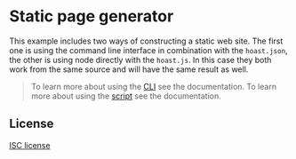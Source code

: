 # Static page generator

This example includes two ways of constructing a static web site. The first one is using the command line interface in combination with the `hoast.json`, the other is using node directly with the `hoast.js`. In this case they both work from the same source and will have the same result as well.

> To learn more about using the [CLI](https://github.com/hoast/hoast#command-line-interface) see the documentation.
> To learn more about using the [script](https://github.com/hoast/hoast#script) see the documentation.

## License
[ISC license](https://github.com/hoast/hoast/blob/master/LICENSE)
